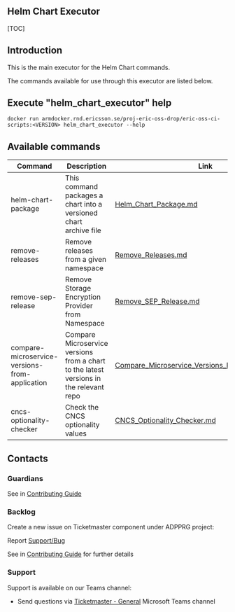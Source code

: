 ## Helm Chart Executor

[TOC]

## Introduction
This is the main executor for the Helm Chart commands.

The commands available for use through this executor are listed below.

## Execute "helm_chart_executor" help
```
docker run armdocker.rnd.ericsson.se/proj-eric-oss-drop/eric-oss-ci-scripts:<VERSION> helm_chart_executor --help
```

## Available commands
| Command                                        | Description                                                                            | Link                                                                                                   |
|------------------------------------------------|----------------------------------------------------------------------------------------|--------------------------------------------------------------------------------------------------------|
| helm-chart-package                             | This command packages a chart into a versioned chart archive file                      | [Helm_Chart_Package.md](Helm_Chart_Package.md)                                                         |
| remove-releases                                | Remove releases from a given namespace                                                 | [Remove_Releases.md]( Remove_Releases.md)                                                              |
| remove-sep-release                             | Remove Storage Encryption Provider from Namespace                                      | [Remove_SEP_Release.md](Remove_SEP_Release.md)                                                         |
| compare-microservice-versions-from-application | Compare Microservice versions from a chart to the latest versions in the relevant repo | [Compare_Microservice_Versions_From_Application.md](Compare_Microservice_Versions_From_Application.md) |
| cncs-optionality-checker                       | Check the CNCS optionality values                                                      | [CNCS_Optionality_Checker.md](CNCS_Optionality_Checker.md)                                             |

## Contacts

### Guardians

See in [Contributing Guide](../Contribution_Guide.md)

### Backlog

Create a new issue on Ticketmaster component under ADPPRG project:

Report [Support/Bug](https://jira-oss.seli.wh.rnd.internal.ericsson.com/browse/IDUN-4091)

See in [Contributing Guide](../Contribution_Guide.md) for further details

### Support

Support is available on our Teams channel:

- Send questions via
  [Ticketmaster - General](https://teams.microsoft.com/l/channel/19%3a9f5ed758e3a6405daffee42e0284268b%40thread.skype/General?groupId=1483901a-b5c4-445a-b707-aa7a5d0c1b4c&tenantId=92e84ceb-fbfd-47ab-be52-080c6b87953f)
  Microsoft Teams channel
